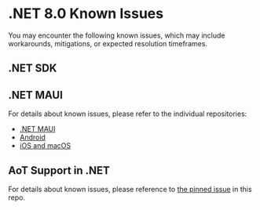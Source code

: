 # .NET 8.0 Known Issues

You may encounter the following known issues, which may include workarounds, mitigations, or expected resolution timeframes.

## .NET SDK

## .NET MAUI

For details about known issues, please refer to the individual repositories:

* [.NET MAUI](https://github.com/dotnet/maui/wiki/Known-Issues/)
* [Android](https://github.com/xamarin/xamarin-android/wiki/Known-issues-in-.NET)
* [iOS and macOS](https://github.com/xamarin/xamarin-macios/wiki/Known-issues-in-.NET8)

## AoT Support in .NET

For details about known issues, please reference to [the pinned issue](https://github.com/dotnet/core/issues/8288) in this repo.
